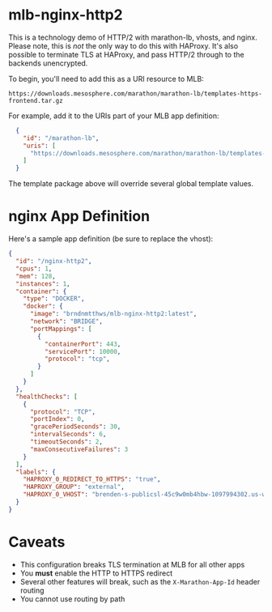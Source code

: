 # mlb-nginx-http2

This is a technology demo of HTTP/2 with marathon-lb, vhosts, and nginx. Please note, this is _not_ the only way to do this with HAProxy. It's also possible to terminate TLS at HAProxy, and pass HTTP/2 through to the backends unencrypted.

To begin, you'll need to add this as a URI resource to MLB:

```
https://downloads.mesosphere.com/marathon/marathon-lb/templates-https-frontend.tar.gz
```

For example, add it to the URIs part of your MLB app definition:

```json
  {
    "id": "/marathon-lb",
    "uris": [
      "https://downloads.mesosphere.com/marathon/marathon-lb/templates-https-frontend.tar.gz"
    ]
  }
```

The template package above will override several global template values.

# nginx App Definition

Here's a sample app definition (be sure to replace the vhost):

```json
{
  "id": "/nginx-http2",
  "cpus": 1,
  "mem": 128,
  "instances": 1,
  "container": {
    "type": "DOCKER",
    "docker": {
      "image": "brndnmtthws/mlb-nginx-http2:latest",
      "network": "BRIDGE",
      "portMappings": [
        {
          "containerPort": 443,
          "servicePort": 10000,
          "protocol": "tcp",
        }
      ]
    }
  },
  "healthChecks": [
    {
      "protocol": "TCP",
      "portIndex": 0,
      "gracePeriodSeconds": 30,
      "intervalSeconds": 6,
      "timeoutSeconds": 2,
      "maxConsecutiveFailures": 3
    }
  ],
  "labels": {
    "HAPROXY_0_REDIRECT_TO_HTTPS": "true",
    "HAPROXY_GROUP": "external",
    "HAPROXY_0_VHOST": "brenden-s-publicsl-45c9w0mb4hbw-1097994302.us-west-2.elb.amazonaws.com"
  }
}
```

# Caveats

 - This configuration breaks TLS termination at MLB for all other apps
 - You **must** enable the HTTP to HTTPS redirect
 - Several other features will break, such as the `X-Marathon-App-Id` header routing
 - You cannot use routing by path
